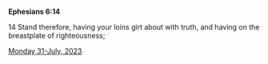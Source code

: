 **Ephesians 6:14**

14 Stand therefore, having your loins girt about with truth, and having on the breastplate of righteousness;

[Monday 31-July, 2023](https://getbible.life/kjv/Ephesians/6/14)
